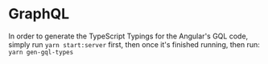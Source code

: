# GraphQL

In order to generate the TypeScript Typings for the Angular's GQL code, simply run `yarn start:server` first, then once it's finished running, then run: `yarn gen-gql-types`
